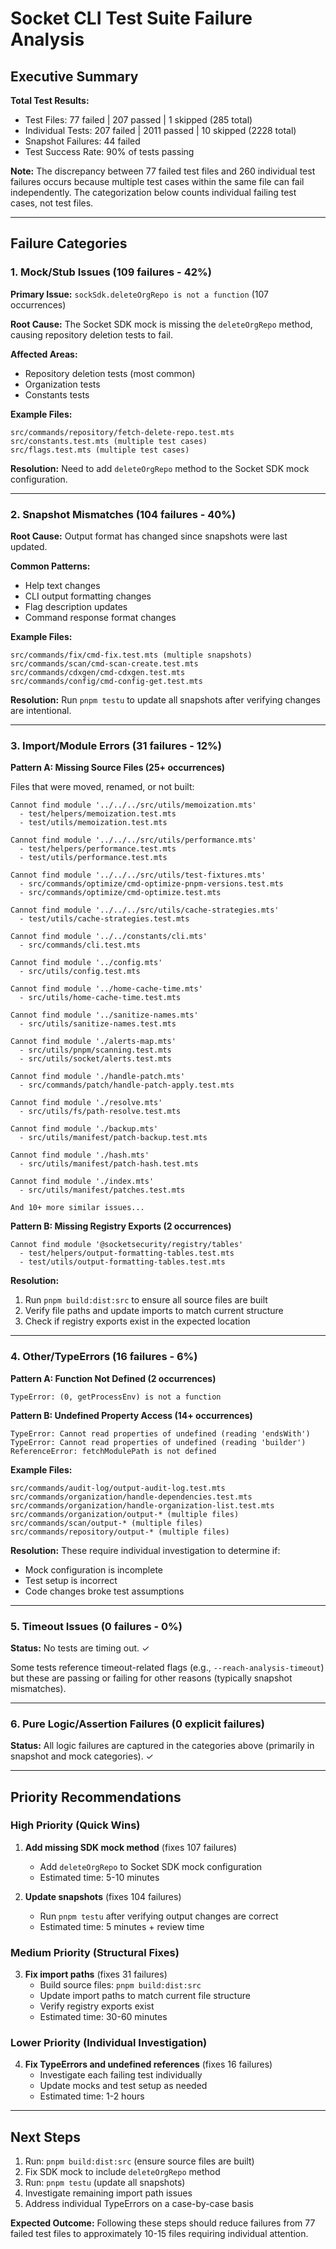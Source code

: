 # Socket CLI Test Suite Failure Analysis

## Executive Summary

**Total Test Results:**
- Test Files: 77 failed | 207 passed | 1 skipped (285 total)
- Individual Tests: 207 failed | 2011 passed | 10 skipped (2228 total)
- Snapshot Failures: 44 failed
- Test Success Rate: 90% of tests passing

**Note:** The discrepancy between 77 failed test files and 260 individual test failures occurs because multiple test cases within the same file can fail independently. The categorization below counts individual failing test cases, not test files.

---

## Failure Categories

### 1. Mock/Stub Issues (109 failures - 42%)

**Primary Issue:** `sockSdk.deleteOrgRepo is not a function` (107 occurrences)

**Root Cause:** The Socket SDK mock is missing the `deleteOrgRepo` method, causing repository deletion tests to fail.

**Affected Areas:**
- Repository deletion tests (most common)
- Organization tests 
- Constants tests

**Example Files:**
```
src/commands/repository/fetch-delete-repo.test.mts
src/constants.test.mts (multiple test cases)
src/flags.test.mts (multiple test cases)
```

**Resolution:** Need to add `deleteOrgRepo` method to the Socket SDK mock configuration.

---

### 2. Snapshot Mismatches (104 failures - 40%)

**Root Cause:** Output format has changed since snapshots were last updated.

**Common Patterns:**
- Help text changes
- CLI output formatting changes
- Flag description updates
- Command response format changes

**Example Files:**
```
src/commands/fix/cmd-fix.test.mts (multiple snapshots)
src/commands/scan/cmd-scan-create.test.mts
src/commands/cdxgen/cmd-cdxgen.test.mts
src/commands/config/cmd-config-get.test.mts
```

**Resolution:** Run `pnpm testu` to update all snapshots after verifying changes are intentional.

---

### 3. Import/Module Errors (31 failures - 12%)

**Pattern A: Missing Source Files (25+ occurrences)**

Files that were moved, renamed, or not built:

```
Cannot find module '../../../src/utils/memoization.mts'
  - test/helpers/memoization.test.mts
  - test/utils/memoization.test.mts

Cannot find module '../../../src/utils/performance.mts'
  - test/helpers/performance.test.mts
  - test/utils/performance.test.mts

Cannot find module '../../../src/utils/test-fixtures.mts'
  - src/commands/optimize/cmd-optimize-pnpm-versions.test.mts
  - src/commands/optimize/cmd-optimize.test.mts

Cannot find module '../../../src/utils/cache-strategies.mts'
  - test/utils/cache-strategies.test.mts

Cannot find module '../../constants/cli.mts'
  - src/commands/cli.test.mts

Cannot find module '../config.mts'
  - src/utils/config.test.mts

Cannot find module '../home-cache-time.mts'
  - src/utils/home-cache-time.test.mts

Cannot find module '../sanitize-names.mts'
  - src/utils/sanitize-names.test.mts

Cannot find module './alerts-map.mts'
  - src/utils/pnpm/scanning.test.mts
  - src/utils/socket/alerts.test.mts

Cannot find module './handle-patch.mts'
  - src/commands/patch/handle-patch-apply.test.mts

Cannot find module './resolve.mts'
  - src/utils/fs/path-resolve.test.mts

Cannot find module './backup.mts'
  - src/utils/manifest/patch-backup.test.mts

Cannot find module './hash.mts'
  - src/utils/manifest/patch-hash.test.mts

Cannot find module './index.mts'
  - src/utils/manifest/patches.test.mts

And 10+ more similar issues...
```

**Pattern B: Missing Registry Exports (2 occurrences)**

```
Cannot find module '@socketsecurity/registry/tables'
  - test/helpers/output-formatting-tables.test.mts
  - test/utils/output-formatting-tables.test.mts
```

**Resolution:** 
1. Run `pnpm build:dist:src` to ensure all source files are built
2. Verify file paths and update imports to match current structure
3. Check if registry exports exist in the expected location

---

### 4. Other/TypeErrors (16 failures - 6%)

**Pattern A: Function Not Defined (2 occurrences)**

```
TypeError: (0, getProcessEnv) is not a function
```

**Pattern B: Undefined Property Access (14+ occurrences)**

```
TypeError: Cannot read properties of undefined (reading 'endsWith')
TypeError: Cannot read properties of undefined (reading 'builder')
ReferenceError: fetchModulePath is not defined
```

**Example Files:**
```
src/commands/audit-log/output-audit-log.test.mts
src/commands/organization/handle-dependencies.test.mts
src/commands/organization/handle-organization-list.test.mts
src/commands/organization/output-* (multiple files)
src/commands/scan/output-* (multiple files)
src/commands/repository/output-* (multiple files)
```

**Resolution:** These require individual investigation to determine if:
- Mock configuration is incomplete
- Test setup is incorrect
- Code changes broke test assumptions

---

### 5. Timeout Issues (0 failures - 0%)

**Status:** No tests are timing out. ✓

Some tests reference timeout-related flags (e.g., `--reach-analysis-timeout`) but these are passing or failing for other reasons (typically snapshot mismatches).

---

### 6. Pure Logic/Assertion Failures (0 explicit failures)

**Status:** All logic failures are captured in the categories above (primarily in snapshot and mock categories). ✓

---

## Priority Recommendations

### High Priority (Quick Wins)

1. **Add missing SDK mock method** (fixes 107 failures)
   - Add `deleteOrgRepo` to Socket SDK mock configuration
   - Estimated time: 5-10 minutes

2. **Update snapshots** (fixes 104 failures)
   - Run `pnpm testu` after verifying output changes are correct
   - Estimated time: 5 minutes + review time

### Medium Priority (Structural Fixes)

3. **Fix import paths** (fixes 31 failures)
   - Build source files: `pnpm build:dist:src`
   - Update import paths to match current file structure
   - Verify registry exports exist
   - Estimated time: 30-60 minutes

### Lower Priority (Individual Investigation)

4. **Fix TypeErrors and undefined references** (fixes 16 failures)
   - Investigate each failing test individually
   - Update mocks and test setup as needed
   - Estimated time: 1-2 hours

---

## Next Steps

1. Run: `pnpm build:dist:src` (ensure source files are built)
2. Fix SDK mock to include `deleteOrgRepo` method
3. Run: `pnpm testu` (update all snapshots)
4. Investigate remaining import path issues
5. Address individual TypeErrors on a case-by-case basis

**Expected Outcome:** Following these steps should reduce failures from 77 failed test files to approximately 10-15 files requiring individual attention.
